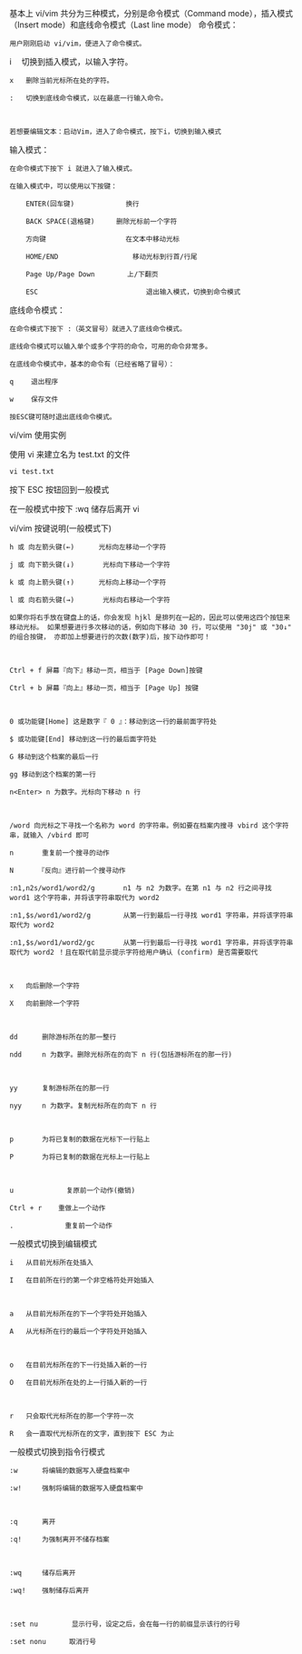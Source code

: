 基本上 vi/vim 共分为三种模式，分别是命令模式（Command mode），插入模式（Insert mode）和底线命令模式（Last line mode）
命令模式：

    用户刚刚启动 vi/vim，便进入了命令模式。

   i 　切换到插入模式，以输入字符。

    x   删除当前光标所在处的字符。

    :   切换到底线命令模式，以在最底一行输入命令。

 

    若想要编辑文本：启动Vim，进入了命令模式，按下i，切换到输入模式

 

输入模式：

    在命令模式下按下 i 就进入了输入模式。

    在输入模式中，可以使用以下按键：

        ENTER(回车键)      　　　　换行

        BACK SPACE(退格键) 　　 删除光标前一个字符

        方向键        　　　　　　　在文本中移动光标

        HOME/END               　　移动光标到行首/行尾

        Page Up/Page Down        上/下翻页

        ESC                    　　　　退出输入模式，切换到命令模式

 

底线命令模式：

    在命令模式下按下 :（英文冒号）就进入了底线命令模式。

    底线命令模式可以输入单个或多个字符的命令，可用的命令非常多。

    在底线命令模式中，基本的命令有（已经省略了冒号）：

    q 　　退出程序

    w 　　保存文件

    按ESC键可随时退出底线命令模式。

 

 

vi/vim 使用实例

使用 vi 来建立名为 test.txt 的文件

    vi test.txt

按下 ESC 按钮回到一般模式

在一般模式中按下 :wq 储存后离开 vi

 

  

vi/vim 按键说明(一般模式下)

    h 或 向左箭头键(←)      光标向左移动一个字符

    j 或 向下箭头键(↓)       光标向下移动一个字符

    k 或 向上箭头键(↑)      光标向上移动一个字符

    l 或 向右箭头键(→)       光标向右移动一个字符

    如果你将右手放在键盘上的话，你会发现 hjkl 是排列在一起的，因此可以使用这四个按钮来移动光标。 如果想要进行多次移动的话，例如向下移动 30 行，可以使用 "30j" 或 "30↓" 的组合按键， 亦即加上想要进行的次数(数字)后，按下动作即可！

 

    Ctrl + f 屏幕『向下』移动一页，相当于 [Page Down]按键

    Ctrl + b 屏幕『向上』移动一页，相当于 [Page Up] 按键

 

    0 或功能键[Home] 这是数字『 0 』：移动到这一行的最前面字符处

    $ 或功能键[End] 移动到这一行的最后面字符处

    G 移动到这个档案的最后一行

    gg 移动到这个档案的第一行

    n<Enter> n 为数字。光标向下移动 n 行

 

    /word 向光标之下寻找一个名称为 word 的字符串。例如要在档案内搜寻 vbird 这个字符串，就输入 /vbird 即可

    n       重复前一个搜寻的动作

    N      『反向』进行前一个搜寻动作

    :n1,n2s/word1/word2/g       n1 与 n2 为数字。在第 n1 与 n2 行之间寻找 word1 这个字符串，并将该字符串取代为 word2

    :n1,$s/word1/word2/g        从第一行到最后一行寻找 word1 字符串，并将该字符串取代为 word2

    :n1,$s/word1/word2/gc       从第一行到最后一行寻找 word1 字符串，并将该字符串取代为 word2 ！且在取代前显示提示字符给用户确认 (confirm) 是否需要取代

 

    x   向后删除一个字符

    X   向前删除一个字符

 

    dd      删除游标所在的那一整行

    ndd     n 为数字。删除光标所在的向下 n 行(包括游标所在的那一行)

 

    yy      复制游标所在的那一行

    nyy     n 为数字。复制光标所在的向下 n 行

 

    p       为将已复制的数据在光标下一行贴上

    P       为将已复制的数据在光标上一行贴上

 

    u             复原前一个动作(撤销)

    Ctrl + r    重做上一个动作

    .          　 重复前一个动作

 

 

一般模式切换到编辑模式

    i   从目前光标所在处插入

    I   在目前所在行的第一个非空格符处开始插入

 

    a   从目前光标所在的下一个字符处开始插入

    A   从光标所在行的最后一个字符处开始插入

 

    o   在目前光标所在的下一行处插入新的一行

    O   在目前光标所在处的上一行插入新的一行

 

    r   只会取代光标所在的那一个字符一次

    R   会一直取代光标所在的文字，直到按下 ESC 为止

 

 

一般模式切换到指令行模式

    :w      将编辑的数据写入硬盘档案中

    :w!     强制将编辑的数据写入硬盘档案中

 

    :q      离开

    :q!     为强制离开不储存档案

 

    :wq     储存后离开

    :wq!    强制储存后离开

 

    :set nu     　　显示行号，设定之后，会在每一行的前缀显示该行的行号

    :set nonu  　  取消行号

